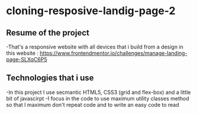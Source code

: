 # cloning-resposive-landig-page-2

## Resume of the project
-That's a responsive website with all devices that i build from a design in this website : https://www.frontendmentor.io/challenges/manage-landing-page-SLXqC6P5
## Technologies that i use
-In this project I use secmantic HTML5, CSS3 (grid and flex-box) and a little bit of javascirpt
-I focus in the code to use maximum utility classes method so that I maximum don't repeat code and to write an easy code to read
